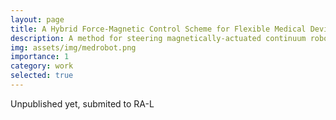```yaml
---
layout: page
title: A Hybrid Force-Magnetic Control Scheme for Flexible Medical Device Steering
description: A method for steering magnetically-actuated continuum robot in 3-D space by force control of a 7 DOFs manipulator 
img: assets/img/medrobot.png
importance: 1
category: work
selected: true
---
```


Unpublished yet, submited to RA-L